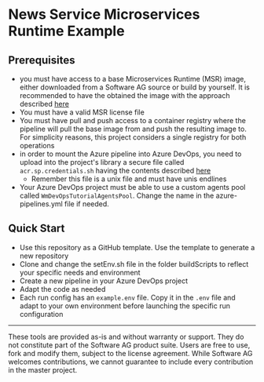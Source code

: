 # News Service Microservices Runtime Example 

## Prerequisites

- you must have access to a base Microservices Runtime (MSR) image, either downloaded from a Software AG source or build by yourself. It is recommended to have the obtained the image with the approach described [here](https://github.com/SoftwareAG/sag-mainstream-devops-az-02-01-container-images-set1)
- You must have a valid MSR license file
- You must have pull and push access to a container registry where the pipeline will pull the base image from and push the resulting image to. For simplicity reasons, this project considers a single registry for both operations
- in order to mount the Azure pipeline into Azure DevOps, you need to upload into the project's library a secure file called `acr.sp.credentials.sh` having the contents described [here](https://github.com/SoftwareAG/sag-mainstream-devops-az-00-prerequisites/blob/main/secureFiles/example.acr.sp.credentials.sh)
  - Remember this file is a unix file and must have unis endlines
- Your Azure DevOps project must be able to use a custom agents pool called `WmDevOpsTutorialAgentsPool`. Change the name in the azure-pipelines.yml file if needed.

## Quick Start

- Use this repository as a GitHub template. Use the template to generate a new repository
- Clone and change the setEnv.sh file in the folder buildScripts to reflect your specific needs and environment
- Create a new pipeline in your Azure DevOps project
- Adapt the code as needed
- Each run config has an `example.env` file. Copy it in the `.env` file and adapt to your own environment before launching the specific run configuration

------------------------------

These tools are provided as-is and without warranty or support. They do not constitute part of the Software AG product suite. Users are free to use, fork and modify them, subject to the license agreement. While Software AG welcomes contributions, we cannot guarantee to include every contribution in the master project.

